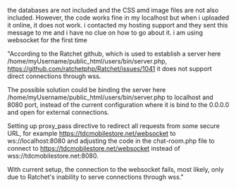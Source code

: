 the databases are not included and the CSS amd image files are not also included. However, the code works fine in my localhost but when i uploaded it online, it does not work. i contacted my hosting support and they sent this message to me and i have no clue on how to go about it. i am using websocket for the first time



"According to the Ratchet github, which is used to establish a server here /home/myUsername/public_html/users/bin/server.php, https://github.com/ratchetphp/Ratchet/issues/1041 it does not support direct connections through wss.



The possible solution could be binding the server here /home/myUsername/public_html/users/bin/server.php to localhost and 8080 port, instead of the current configuration where it is bind to the 0.0.0.0 and open for external connections.



Setting up proxy_pass directive to redirect all requests from some secure URL, for example https://tdcmobilestore.net/websocket to ws://localhost:8080 and adjusting the code in the chat-room.php file to connect to https://tdcmobilestore.net/websocket instead of wss://tdcmobilestore.net:8080.



With current setup, the connection to the websocket fails, most likely, only due to Ratchet's inability to serve connections through wss."
